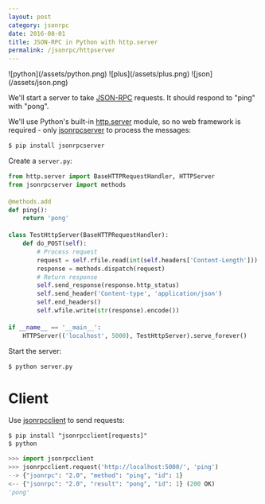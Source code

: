 ```yaml
---
layout: post
category: jsonrpc
date: 2016-08-01
title: JSON-RPC in Python with http.server
permalink: /jsonrpc/httpserver
---
```

<div class="wide-logos" markdown="1">
![python](/assets/python.png)
![plus](/assets/plus.png)
![json](/assets/json.png)
</div>

We'll start a server to take [JSON-RPC](http://www.jsonrpc.org/) requests. It
should respond to "ping" with "pong".

We'll use Python's built-in
[http.server](https://docs.python.org/3/library/http.server.html) module, so no
web framework is required - only
[jsonrpcserver](https://jsonrpcserver.readthedocs.io/en/latest/) to process the
messages:

```sh
$ pip install jsonrpcserver
```
Create a `server.py`:

```python
from http.server import BaseHTTPRequestHandler, HTTPServer
from jsonrpcserver import methods

@methods.add
def ping():
    return 'pong'

class TestHttpServer(BaseHTTPRequestHandler):
    def do_POST(self):
        # Process request
        request = self.rfile.read(int(self.headers['Content-Length'])).decode()
        response = methods.dispatch(request)
        # Return response
        self.send_response(response.http_status)
        self.send_header('Content-type', 'application/json')
        self.end_headers()
        self.wfile.write(str(response).encode())

if __name__ == '__main__':
    HTTPServer(('localhost', 5000), TestHttpServer).serve_forever()
```
Start the server:

```sh
$ python server.py
```

Client
======

Use [jsonrpcclient](http://jsonrpcclient.readthedocs.io/) to send requests:

``` shell
$ pip install "jsonrpcclient[requests]"
$ python
```
```python
>>> import jsonrpcclient
>>> jsonrpcclient.request('http://localhost:5000/', 'ping')
--> {"jsonrpc": "2.0", "method": "ping", "id": 1}
<-- {"jsonrpc": "2.0", "result": "pong", "id": 1} (200 OK)
'pong'
```
